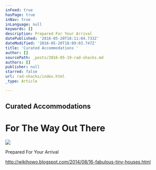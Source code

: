 ```yaml
---
inFeed: true
hasPage: true
inNav: true
inLanguage: null
keywords: []
description: Prepared For Your Arrival
datePublished: '2016-05-20T18:11:04.733Z'
dateModified: '2016-05-20T18:09:03.747Z'
title: 'Curated Accommodations '
author: []
sourcePath: _posts/2016-05-19-rad-shacks.md
authors: []
publisher: null
starred: false
url: rad-shacks/index.html
_type: Article

---
```

## Curated Accommodations 

# For The Way Out There
![](https://the-grid-user-content.s3-us-west-2.amazonaws.com/34199c80-9132-4629-a9cc-671b5690b930.jpg)

Prepared For Your Arrival

http://wikihowo.blogspot.com/2014/08/16-fabulous-tiny-houses.html